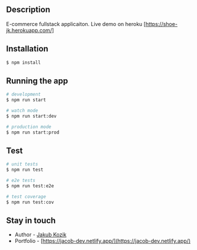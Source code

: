 
## Description

E-commerce fullstack applicaiton. Live demo on heroku [https://shoe-jk.herokuapp.com/]

## Installation

```bash
$ npm install
```

## Running the app

```bash
# development
$ npm run start

# watch mode
$ npm run start:dev

# production mode
$ npm run start:prod
```

## Test

```bash
# unit tests
$ npm run test

# e2e tests
$ npm run test:e2e

# test coverage
$ npm run test:cov
```

## Stay in touch

- Author - [Jakub Kozik](https://www.linkedin.com/in/kozik-jakub/)
- Portfolio - [https://jacob-dev.netlify.app/](https://jacob-dev.netlify.app/)





